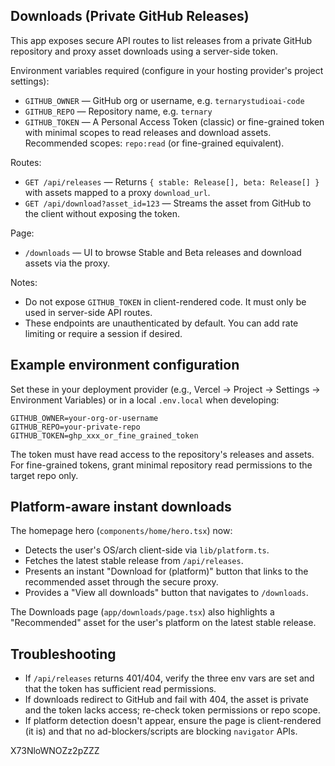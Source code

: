## Downloads (Private GitHub Releases)

This app exposes secure API routes to list releases from a private GitHub repository and proxy asset downloads using a server-side token.

Environment variables required (configure in your hosting provider's project settings):

- `GITHUB_OWNER` — GitHub org or username, e.g. `ternarystudioai-code`
- `GITHUB_REPO` — Repository name, e.g. `ternary`
- `GITHUB_TOKEN` — A Personal Access Token (classic) or fine-grained token with minimal scopes to read releases and download assets. Recommended scopes: `repo:read` (or fine-grained equivalent).

Routes:

- `GET /api/releases` — Returns `{ stable: Release[], beta: Release[] }` with assets mapped to a proxy `download_url`.
- `GET /api/download?asset_id=123` — Streams the asset from GitHub to the client without exposing the token.

Page:

- `/downloads` — UI to browse Stable and Beta releases and download assets via the proxy.

Notes:

- Do not expose `GITHUB_TOKEN` in client-rendered code. It must only be used in server-side API routes.
- These endpoints are unauthenticated by default. You can add rate limiting or require a session if desired.

## Example environment configuration

Set these in your deployment provider (e.g., Vercel → Project → Settings → Environment Variables) or in a local `.env.local` when developing:

```
GITHUB_OWNER=your-org-or-username
GITHUB_REPO=your-private-repo
GITHUB_TOKEN=ghp_xxx_or_fine_grained_token
```

The token must have read access to the repository's releases and assets. For fine-grained tokens, grant minimal repository read permissions to the target repo only.

## Platform-aware instant downloads

The homepage hero (`components/home/hero.tsx`) now:

- Detects the user's OS/arch client-side via `lib/platform.ts`.
- Fetches the latest stable release from `/api/releases`.
- Presents an instant "Download for (platform)" button that links to the recommended asset through the secure proxy.
- Provides a "View all downloads" button that navigates to `/downloads`.

The Downloads page (`app/downloads/page.tsx`) also highlights a "Recommended" asset for the user's platform on the latest stable release.

## Troubleshooting

- If `/api/releases` returns 401/404, verify the three env vars are set and that the token has sufficient read permissions.
- If downloads redirect to GitHub and fail with 404, the asset is private and the token lacks access; re-check token permissions or repo scope.
- If platform detection doesn't appear, ensure the page is client-rendered (it is) and that no ad-blockers/scripts are blocking `navigator` APIs.

X73NloWNOZz2pZZZ

